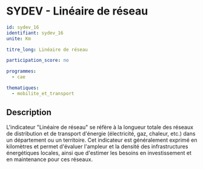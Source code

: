 # SYDEV - Linéaire de réseau

```yaml
id: sydev_16
identifiant: sydev_16
unite: Km

titre_long: Linéaire de réseau

participation_score: no

programmes:
  - cae

thematiques:
  - mobilite_et_transport
```
## Description
L'indicateur "Linéaire de réseau" se réfère à la longueur totale des réseaux de distribution et de transport d'énergie (électricité, gaz, chaleur, etc.) dans un département ou un territoire. Cet indicateur est généralement exprimé en kilomètres et permet d'évaluer l'ampleur et la densité des infrastructures énergétiques locales, ainsi que d'estimer les besoins en investissement et en maintenance pour ces réseaux.
